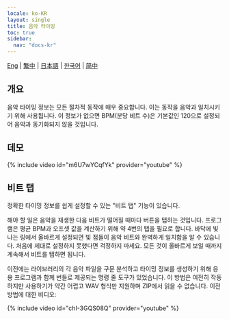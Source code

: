 ```yaml
---
locale: ko-KR
layout: single
title: 음악 타이밍
toc: true
sidebar:
  nav: "docs-kr"
---
```

[Eng](/dancexr/features/music_timing) | [繁中](/tw/dancexr/features/music_timing) | [日本語](/jp/dancexr/features/music_timing) | [한국어](/kr/dancexr/features/music_timing) | [简中](/zh/dancexr/features/music_timing)


## 개요
음악 타이밍 정보는 모든 절차적 동작에 매우 중요합니다. 이는 동작을 음악과 일치시키기 위해 사용됩니다. 이 정보가 없으면 BPM(분당 비트 수)은 기본값인 120으로 설정되어 음악과 동기화되지 않을 것입니다.

## 데모
{% include video id="m6U7wYCqfYk" provider="youtube" %}

## 비트 탭
정확한 타이밍 정보를 쉽게 설정할 수 있는 "비트 탭" 기능이 있습니다.

해야 할 일은 음악을 재생한 다음 비트가 떨어질 때마다 버튼을 탭하는 것입니다. 프로그램은 평균 BPM과 오프셋 값을 계산하기 위해 약 4번의 탭을 필요로 합니다. 바닥에 빛나는 링에서 올바르게 설정되면 빛 점들이 음악 비트와 완벽하게 일치함을 알 수 있습니다. 처음에 제대로 설정하지 못했다면 걱정하지 마세요. 모든 것이 올바르게 보일 때까지 계속해서 비트를 탭하면 됩니다.

이전에는 라이브러리의 각 음악 파일을 구문 분석하고 타이밍 정보를 생성하기 위해 응용 프로그램과 함께 번들로 제공되는 명령 줄 도구가 있었습니다. 이 방법은 여전히 작동하지만 사용하기가 약간 어렵고 WAV 형식만 지원하며 ZIP에서 읽을 수 없습니다. 이전 방법에 대한 비디오:

{% include video id="chI-3GQS08Q" provider="youtube" %}
